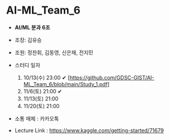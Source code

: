 # AI-ML_Team_6

* __AI/ML 분과 6조__

* 조장: 김유승
* 조원: 정찬휘, 김동영, 신은재, 전지민

* 스터디 일자
  1. 10/13(수) 23:00 ✔ [https://github.com/GDSC-GIST/AI-ML_Team_6/blob/main/Study_1.pdf]
  2. 11/6(토) 21:00  ✔
  3. 11/13(토) 21:00
  4. 11/20(토) 21:00

* 소통 매체 : 카카오톡 

* Lecture Link : https://www.kaggle.com/getting-started/71679
